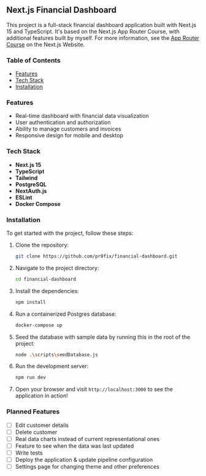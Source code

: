 ## Next.js Financial Dashboard

This project is a full-stack financial dashboard application built with Next.js 15 and TypeScript. It's based on the Next.js App Router Course, with additional features built by myself.
For more information, see the [App Router Course](https://nextjs.org/learn/dashboard-app) on the Next.js Website.

### Table of Contents

- [Features](#features)
- [Tech Stack](#tech-stack)
- [Installation](#installation)

### Features

- Real-time dashboard with financial data visualization
- User authentication and authorization
- Ability to manage customers and invoices
- Responsive design for mobile and desktop

### Tech Stack

- **Next.js 15**
- **TypeScript**
- **Tailwind**
- **PostgreSQL**
- **NextAuth.js**
- **ESLint**
- **Docker Compose**

### Installation

To get started with the project, follow these steps:

1. Clone the repository:
   ```bash
   git clone https://github.com/pr0fix/financial-dashboard.git
   ```
2. Navigate to the project directory:
   ```bash
   cd financial-dashboard
   ```
3. Install the dependencies:

   ```bash
   npm install
   ```

4. Run a containerized Postgres database:

   ```bash
   docker-compose up
   ```

5. Seed the database with sample data by running this in the root of the project:

   ```bash
   node .\scripts\seedDatabase.js
   ```

6. Run the development server:

   ```bash
   npm run dev
   ```

7. Open your browser and visit `http://localhost:3000` to see the application in action!

### Planned Features

- [ ] Edit customer details
- [ ] Delete customer
- [ ] Real data charts instead of current representational ones
- [ ] Feature to see when the data was last updated
- [ ] Write tests
- [ ] Deploy the application & update pipeline configuration
- [ ] Settings page for changing theme and other preferences
